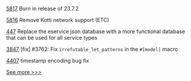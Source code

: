 
[5817](https://github.com/hyperledger/besu/pull/5817) Burn in release of 23.7.2

[5816](https://github.com/hyperledger/besu/pull/5816) Remove Kotti network support (ETC)

[447](https://github.com/hyperledger-labs/private-data-objects/pull/447) Replace the eservice json database with a more functional database that can be used for all service types

[3847](https://github.com/hyperledger/iroha/pull/3847) [fix] #3762: Fix `irrefutable_let_patterns` in the `#[model]` macro

[4407](https://github.com/hyperledger/fabric/pull/4407) timestamp encoding bug fix


[See more >>>](https://start-here.hyperledger.org/pull-requests)
